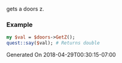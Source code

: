 gets a doors z.
### Example

```perl
my $val = $doors->GetZ();
quest::say($val); # Returns double
```


Generated On 2018-04-29T00:30:15-07:00